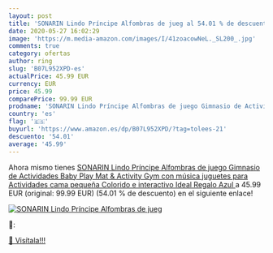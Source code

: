 ```yaml
---
layout: post
title: 'SONARIN Lindo Príncipe Alfombras de jueg al 54.01 % de descuento'
date: 2020-05-27 16:02:29
image: 'https://m.media-amazon.com/images/I/41zoacowNeL._SL200_.jpg'
comments: true
category: ofertas
author: ring
slug: 'B07L952XPD-es'
actualPrice: 45.99 EUR
currency: EUR
price: 45.99
comparePrice: 99.99 EUR
prodname: 'SONARIN Lindo Príncipe Alfombras de juego Gimnasio de Actividades Baby Play Mat & Activity Gym con música juguetes para Actividades cama pequeña Colorido e interactivo Ideal Regalo Azul '
country: 'es'
flag: '🇪🇸'
buyurl: 'https://www.amazon.es/dp/B07L952XPD/?tag=tolees-21'
descuento: '54.01'
average: '45.99'
---
```


Ahora mismo tienes [SONARIN Lindo Príncipe Alfombras de juego Gimnasio de Actividades Baby Play Mat & Activity Gym con música juguetes para Actividades cama pequeña Colorido e interactivo Ideal Regalo Azul ](https://www.amazon.es/dp/B07L952XPD/?tag=tolees-21) a 45.99 EUR (original: 99.99 EUR) (54.01 %  de descuento) en el siguiente enlace!

[![SONARIN Lindo Príncipe Alfombras de jueg](https://m.media-amazon.com/images/I/41zoacowNeL._SL200_.jpg)](https://www.amazon.es/dp/B07L952XPD/?tag=tolees-21)

🔎:


[🛒 Visítala!!!](https://www.amazon.es/dp/B07L952XPD/?tag=tolees-21)
